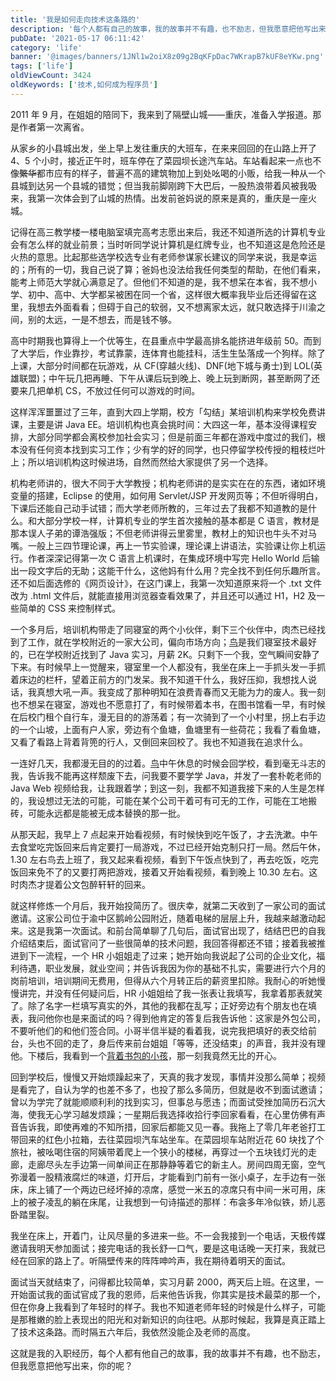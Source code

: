 ```yaml
---
title: '我是如何走向技术这条路的'
description: '每个人都有自己的故事，我的故事并不有趣，也不励志，但我愿意把他写出来，你的呢？'
pubDate: '2021-05-17 06:11:42'
category: 'life'
banner: '@images/banners/1JNl1w2oiX8z09g2BqKFpDac7WKrapB7kUF8eYKw.png'
tags: ['life']
oldViewCount: 3424
oldKeywords: ['技术,如何成为程序员']
---
```


2011 年 9 月，在姐姐的陪同下，我来到了隔壁山城——重庆，准备入学报道。那是作者第一次离省。

从家乡的小县城出发，坐上早上发往重庆的大班车，在来来回回的在山路上开了 4、5 个小时，接近正午时，班车停在了菜园坝长途汽车站。车站看起来一点也不像~~繁华~~都市应有的样子，普遍不高的建筑物加上到处吆喝的小贩，给我一种从一个县城到达另一个县城的错觉；但当我前脚刚跨下大巴后，一股热浪带着风被我吸来，我第一次体会到了山城的热情。出发前爸妈说的原来是真的，重庆是一座火城。

记得在高三教学楼一楼电脑室填完高考志愿出来后，我还不知道所选的计算机专业会有怎么样的就业前景；当时听同学说计算机是红牌专业，也不知道这是危险还是火热的意思。比起那些选学校选专业有老师参谋家长建议的同学来说，我是幸运的；所有的一切，我自己说了算；爸妈也没法给我任何类型的帮助，在他们看来，能考上师范大学就心满意足了。但他们不知道的是，我不想呆在本省，我不想小学、初中、高中、大学都呆被困在同一个省，这样很大概率我毕业后还得留在这里，我想去外面看看；但碍于自己的软弱，又不想离家太远，就只敢选择于川渝之间，别的太远，一是不想去，而是钱不够。

高中时期我也算得上一个优等生，在县重点中学最高排名能挤进年级前 50。而到了大学后，作业靠抄，考试靠蒙，连体育也能挂科，活生生坠落成一个狗样。除了上课，大部分时间都在玩游戏，从 CF(穿越火线)、DNF(地下城与勇士)到 LOL(英雄联盟)；中午玩几把再睡、下午从课后玩到晚上、晚上玩到断网，甚至断网了还要来几把单机 CS，不放过任何可以游戏的时间。

这样浑浑噩噩过了三年，直到大四上学期，校方「勾结」某培训机构来学校免费讲课，主要是讲 Java EE。培训机构也真会挑时间：大四这一年，基本没得课程安排，大部分同学都会离校参加社会实习；但是前面三年都在游戏中度过的我们，根本没有任何资本找到实习工作；少有学的好的同学，也只停留学校传授的粗枝烂叶上；所以培训机构这时候进场，自然而然给大家提供了另一个选择。

机构老师讲的，很大不同于大学教授；机构老师讲的是实实在在的东西，诸如环境变量的搭建，Eclipse 的使用，如何用 Servlet/JSP 开发网页等；不但听得明白，下课后还能自己动手试错；而大学老师所教的，三年过去了我都不知道教的是什么。和大部分学校一样，计算机专业的学生首次接触的基本都是 C 语言，教材是那本误人子弟的谭浩强版；不但老师讲得云里雾里，教材上的知识也牛头不对马嘴。一般上三四节理论课，再上一节实验课，理论课上讲语法，实验课让你上机运行。作者深深记得第一次 C 语言上机课时，在集成环境中写完 Hello World 后输出一段文字后的无助；这能干什么，这他妈有什么用？完全找不到任何乐趣所言。还不如后面选修的《网页设计》，在这门课上，我第一次知道原来将一个 .txt 文件改为 .html 文件后，就能直接用浏览器查看效果了，并且还可以通过 H1，H2 及一些简单的 CSS 来控制样式。

一个多月后，培训机构带走了同寝室的两个小伙伴，剩下三个伙伴中，肉杰已经找到了工作，就在学校附近的一家大公司，偏向市场方向；[鸟](https://sppan24.github.io/)是我们寝室技术最好的，已在学校附近找到了 Java 实习，月薪 2K。只剩下一个我，空气瞬间安静了下来。有时候早上一觉醒来，寝室里一个人都没有，我坐在床上一手抓头发一手抓着床边的栏杆，望着正前方的门发呆。我不知道干什么，我好压抑，我想找人说话，我真想大吼一声。我变成了那种明知在浪费青春而又无能为力的废人。我一刻也不想呆在寝室，游戏也不愿意打了，有时候带着本书，在图书馆看一早，有时候在后校门租个自行车，漫无目的的游荡着；有一次骑到了一个小村里，拐上右手边的一个山坡，上面有户人家，旁边有个鱼塘，鱼塘里有一些荷花；我看了看鱼塘，又看了看路上背着背篼的行人，又倒回来回校了。我也不知道我在追求什么。

一连好几天，我都漫无目的的过着。[鸟](https://sppan24.github.io/)中午休息的时候会回学校，看到毫无斗志的我，告诉我不能再这样颓废下去，问我要不要学学 Java，并发了一套朴乾老师的 Java Web 视频给我，让我跟着学；到这一刻，我都不知道我接下来的人生是怎样的，我设想过无法的可能，可能在某个公司干着可有可无的工作，可能在工地搬砖，可能永远都是能被无成本替换的那一批。

从那天起，我早上 7 点起来开始看视频，有时候快到吃午饭了，才去洗漱。中午去食堂吃完饭回来后肯定要打一局游戏，不过已经开始克制只打一局。然后午休，1.30 左右鸟去上班了，我又起来看视频，看到下午饭点快到了，再去吃饭，吃完饭回来免不了的又要打两把游戏，接着又开始看视频，看到晚上 10.30 左右。这时肉杰才提着公文包醉轩轩的回来。

就这样修炼一个月后，我开始投简历了。很庆幸，就第二天收到了一家公司的面试邀请。这家公司位于渝中区鹅岭公园附近，随着电梯的层层上升，我越来越激动起来。这是我第一次面试。和前台简单聊了几句后，面试官出现了，结结巴巴的自我介绍结束后，面试官问了一些很简单的技术问题，我回答得都还不错；接着我被推进到下一流程，一个 HR 小姐姐走了过来；她开始向我说起了公司的企业文化，福利待遇，职业发展，就业空间；并告诉我因为你的基础不扎实，需要进行六个月的岗前培训，培训期间无费用，但得从六个月转正后的薪资里扣除。我耐心的听她慢慢讲完，并没有任何疑问后，HR 小姐姐给了我一张表让我填写，我拿着那表就笑了。除了名字一栏填写真实的外，其他的我都在乱写；正好旁边有个朋友也在填表，我问他你也是来面试的吗？得到他肯定的答复后我告诉他：这家是外包公司，不要听他们的和他们签合同。小哥半信半疑的看着我，说完我把填好的表交给前台，头也不回的走了，身后传来前台姐姐「等等，还没结束」的声音，我并没有理他。下楼后，我看到一个[背着书包的小孩](https://images.godruoyi.com/posts/202105/17/qV788OmEZhe62AGUNXDIgfpP07XRxIkuozDUVgVu.png)，那一刻我竟然无比的开心。

回到学校后，慢慢又开始烦躁起来了，天真的我才发现，事情并没那么简单；视频是看完了，自认为学的也差不多了，也投了那么多简历，但就是收不到面试邀请；曾以为学完了就能顺顺利利的找到实习，但事总与愿违；而面试受挫加简历石沉大海，使我无心学习越发烦躁；一星期后我选择收拾行李回家看看，在心里仿佛有声音告诉我，即使再难的不知所措，回家后都能又见一春。我拖上了零几年老爸打工带回来的红色小拉箱，去往菜园坝汽车站坐车。在菜园坝车站附近花 60 块找了个旅社，被吆喝住宿的阿姨带着爬上一个狭小的楼梯，再穿过一个五块钱灯光的走廊，走廊尽头左手边第一间单间正在那静静等着它的新主人。房间四周无窗，空气弥漫着一股精液腐烂的味道，灯开后，才能看到门前有一张小桌子，左手边有一张床，床上铺了一个两边已经坏掉的凉席，感觉一米五的凉席只有中间一米可用，床上的被子凌乱的躺在床尾，让我想到一句诗描述的那样：布衾多年冷似铁，娇儿恶卧踏里裂。

我坐在床上，开着门，让风尽量的多进来一些。不一会我接到一个电话，天极传媒邀请我明天参加面试；接完电话的我长舒一口气，要是这电话晚一天打来，我就已经在回家的路上了。听隔壁传来的阵阵呻吟声，我在期待着明天的面试。

面试当天就结束了，问得都比较简单，实习月薪 2000，两天后上班。在这里，一开始面试我的面试官成了我的恩师，后来他告诉我，你其实是技术最菜的那一个，但在你身上我看到了年轻时的样子。我也不知道老师年轻的时候是什么样子，可能是那稚嫩的脸上表现出的阳光和对新知识的向往吧。从那时候起，我算是真正踏上了技术这条路。而时隔五六年后，我依然没能企及老师的高度。

这就是我的入职经历，每个人都有他自己的故事，我的故事并不有趣，也不励志，但我愿意把他写出来，你的呢？
